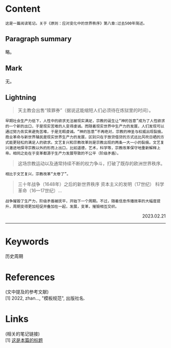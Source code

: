 
# Content

    这是一篇阅读笔记。关于《原则：应对变化中的世界秩序》第八章:过去500年简述。

## Paragraph summary
略。

## Mark
无。

## Lightning
> 天主教会出售“赎罪券”（据说这能缩短人们必须待在炼狱里的时间）。

    早期社会生产力低下，人性中的欲求无法被现实满足，宗教的诞生让“神的旨意”成为了人性欲求的一个新的出口，于是现实苦难的人变得虔诚。而随着现实世界中生产力的发展，人们发现可以通过努力务实来避免苦难，于是无暇虔诚。“神的旨意”不再绝对，宗教的神圣与权威出现裂痕。
    商业革命与新世界殖民是现实世界生产力的发展，区别只在于放贷借贷的方式远比风吹日晒的方式能更轻松的满足人的欲求。文艺复兴和宗教改革则是宗教出现的两条一大一小的裂痕。文艺复兴激进地探寻宗教以外的形而上出口，比如道德，艺术，科学等，宗教改革保守地重新解释上帝。相同之处在于变革都源于生产力发展导致的不公平（阶级矛盾）。

> 这场宗教运动以及通常持续不断的权力争斗，打破了既存的欧洲世界秩序。

    相比于文艺复兴，宗教改革“太卷了”。

> 三十年战争（1648年）之后的新世界秩序
> 资本主义的发明（17世纪）
> 科学革命（16—17世纪）...

    战争摧毁了生产力，阶级矛盾被抚平，开始下一个周期。不过，随着信息传播效率的大幅度提升，周期变得更加短促并叠加在一起，发展，变革，摧毁相互交织。

<p align="right">2023.02.21</p>

---
# Keywords

历史周期

# References

(文中提及的参考文献)  
[1] 2022, zhan..., "模板规范", 出版社名.

# Links

(相关的笔记链接)  
[1] [这是本篇的标题](./template.md)


